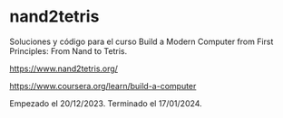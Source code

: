 # nand2tetris

Soluciones y código para el curso Build a Modern Computer from First Principles: From Nand to Tetris.

https://www.nand2tetris.org/

https://www.coursera.org/learn/build-a-computer

Empezado el 20/12/2023.
Terminado el 17/01/2024.
